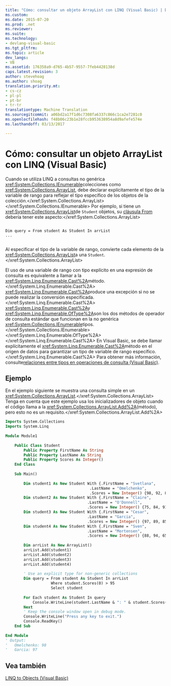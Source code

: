 ```yaml
---
title: "Cómo: consultar un objeto ArrayList con LINQ (Visual Basic) | Documentos de Microsoft"
ms.custom: 
ms.date: 2015-07-20
ms.prod: .net
ms.reviewer: 
ms.suite: 
ms.technology:
- devlang-visual-basic
ms.tgt_pltfrm: 
ms.topic: article
dev_langs:
- VB
ms.assetid: 176358a9-d765-4b57-9557-7feb4428138d
caps.latest.revision: 3
author: stevehoag
ms.author: shoag
translation.priority.mt:
- cs-cz
- pl-pl
- pt-br
- tr-tr
translationtype: Machine Translation
ms.sourcegitcommit: a06bd2a17f1d6c7308fa6337c866c1ca2e7281c0
ms.openlocfilehash: f48b06c23b1e28fccb953638954a8d9afefe574e
ms.lasthandoff: 03/13/2017

---
```

# <a name="how-to-query-an-arraylist-with-linq-visual-basic"></a>Cómo: consultar un objeto ArrayList con LINQ (Visual Basic)
Cuando se utiliza LINQ a consultas no genérica <xref:System.Collections.IEnumerable>colecciones como <xref:System.Collections.ArrayList>, debe declarar explícitamente el tipo de la variable de rango para reflejar el tipo específico de los objetos de la colección.</xref:System.Collections.ArrayList> </xref:System.Collections.IEnumerable> Por ejemplo, si tiene un <xref:System.Collections.ArrayList>de `Student` objetos, su [cláusula From](../../../../visual-basic/language-reference/queries/from-clause.md) debería tener este aspecto:</xref:System.Collections.ArrayList>  
  
```  
  
Dim query = From student As Student In arrList   
...  
  
```  
  
 Al especificar el tipo de la variable de rango, convierte cada elemento de la <xref:System.Collections.ArrayList>a una `Student`.</xref:System.Collections.ArrayList>  
  
 El uso de una variable de rango con tipo explícito en una expresión de consulta es equivalente a llamar a la <xref:System.Linq.Enumerable.Cast%2A>método.</xref:System.Linq.Enumerable.Cast%2A> <xref:System.Linq.Enumerable.Cast%2A>produce una excepción si no se puede realizar la conversión especificada.</xref:System.Linq.Enumerable.Cast%2A> <xref:System.Linq.Enumerable.Cast%2A>y <xref:System.Linq.Enumerable.OfType%2A>son los dos métodos de operador de consulta estándar que funcionan en la no genérica <xref:System.Collections.IEnumerable>tipos.</xref:System.Collections.IEnumerable> </xref:System.Linq.Enumerable.OfType%2A></xref:System.Linq.Enumerable.Cast%2A> En Visual Basic, se debe llamar explícitamente el <xref:System.Linq.Enumerable.Cast%2A>método en el origen de datos para garantizar un tipo de variable de rango específico.</xref:System.Linq.Enumerable.Cast%2A> Para obtener más información, consulte[relaciones entre tipos en operaciones de consulta (Visual Basic)](../../../../visual-basic/programming-guide/concepts/linq/type-relationships-in-query-operations.md).  
  
## <a name="example"></a>Ejemplo  
 En el ejemplo siguiente se muestra una consulta simple en un <xref:System.Collections.ArrayList>.</xref:System.Collections.ArrayList> Tenga en cuenta que este ejemplo usa los inicializadores de objeto cuando el código llama a la <xref:System.Collections.ArrayList.Add%2A>(método), pero esto no es un requisito.</xref:System.Collections.ArrayList.Add%2A>  
  
```vb  
Imports System.Collections  
Imports System.Linq  
  
Module Module1  
  
    Public Class Student  
        Public Property FirstName As String  
        Public Property LastName As String  
        Public Property Scores As Integer()  
    End Class  
  
    Sub Main()  
  
        Dim student1 As New Student With {.FirstName = "Svetlana",   
                                     .LastName = "Omelchenko",   
                                     .Scores = New Integer() {98, 92, 81, 60}}  
        Dim student2 As New Student With {.FirstName = "Claire",   
                                    .LastName = "O'Donnell",   
                                    .Scores = New Integer() {75, 84, 91, 39}}  
        Dim student3 As New Student With {.FirstName = "Cesar",   
                                    .LastName = "Garcia",   
                                    .Scores = New Integer() {97, 89, 85, 82}}  
        Dim student4 As New Student With {.FirstName = "Sven",   
                                    .LastName = "Mortensen",   
                                    .Scores = New Integer() {88, 94, 65, 91}}  
  
        Dim arrList As New ArrayList()  
        arrList.Add(student1)  
        arrList.Add(student2)  
        arrList.Add(student3)  
        arrList.Add(student4)  
  
        ' Use an explicit type for non-generic collections  
        Dim query = From student As Student In arrList   
                    Where student.Scores(0) > 95   
                    Select student  
  
        For Each student As Student In query  
            Console.WriteLine(student.LastName & ": " & student.Scores(0))  
        Next  
        ' Keep the console window open in debug mode.  
        Console.WriteLine("Press any key to exit.")  
        Console.ReadKey()  
    End Sub  
  
End Module  
' Output:  
'   Omelchenko: 98  
'   Garcia: 97  
```  
  
## <a name="see-also"></a>Vea también  
 [LINQ to Objects (Visual Basic)](../../../../visual-basic/programming-guide/concepts/linq/linq-to-objects.md)
